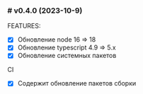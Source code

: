 ### # v0.4.0 (2023-10-9)

FEATURES:

- [x] Обновление node 16 => 18
- [x] Обновление typescript 4.9 => 5.x
- [x] Обновление системных пакетов

CI

- [x] Содержит обновление пакетов сборки
